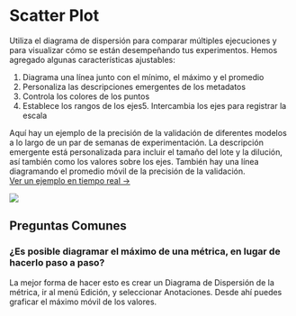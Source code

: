 # Scatter Plot

 Utiliza el diagrama de dispersión para comparar múltiples ejecuciones y para visualizar cómo se están desempeñando tus experimentos. Hemos agregado algunas características ajustables:

1. Diagrama una línea junto con el mínimo, el máximo y el promedio
2. Personaliza las descripciones emergentes de los metadatos
3. Controla los colores de los puntos
4. Establece los rangos de los ejes5. Intercambia los ejes para registrar la escala

Aquí hay un ejemplo de la precisión de la validación de diferentes modelos a lo largo de un par de semanas de experimentación. La descripción emergente está personalizada para incluir el tamaño del lote y la dilución, así también como los valores sobre los ejes. También hay una línea diagramando el promedio móvil de la precisión de la validación.  
[Ver un ejemplo en tiempo real →](https://app.wandb.ai/l2k2/l2k/reports?view=carey%2FScatter%20Plot)

![](https://paper-attachments.dropbox.com/s_9D642C56E99751C2C061E55EAAB63359266180D2F6A31D97691B25896D2271FC_1579031258748_image.png)

## Preguntas Comunes

###  ¿Es posible diagramar el máximo de una métrica, en lugar de hacerlo paso a paso?

La mejor forma de hacer esto es crear un Diagrama de Dispersión de la métrica, ir al menú Edición, y seleccionar Anotaciones. Desde ahí puedes graficar el máximo móvil de los valores.


